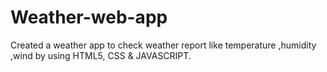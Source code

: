 # Weather-web-app
Created a weather app to check weather report like temperature ,humidity ,wind by using HTML5, CSS &amp; JAVASCRIPT.
